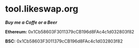 # tool.likeswap.org

_**Buy me a Coffe or a Beer**_

**Ethereum:** 0x1Cb58603F3011379cCB196d8FAc4c1d032803f82

**BSC:** 0x1Cb58603F3011379cCB196d8FAc4c1d032803f82
